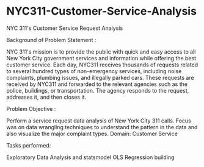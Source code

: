 # NYC311-Customer-Service-Analysis
NYC 311's Customer Service Request Analysis


Background of Problem Statement :

NYC 311's mission is to provide the public with quick and easy access 
to all New York City government services and information while offering 
the best customer service. Each day, NYC311 receives thousands of requests 
related to several hundred types of non-emergency services, including noise 
complaints, plumbing issues, and illegally parked cars. These requests are 
received by NYC311 and forwarded to the relevant agencies such as the police, 
buildings, or transportation. The agency responds to the request, addresses 
it, and then closes it.

Problem Objective :

Perform a service request data analysis of New York City 311 calls. 
Focus was on data wrangling techniques to understand the pattern in the data 
and also visualize the major complaint types.
Domain: Customer Service

Tasks performed:

Exploratory Data Analysis and statsmodel OLS Regression building


